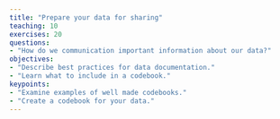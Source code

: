 ```yaml
---
title: "Prepare your data for sharing"
teaching: 10
exercises: 20
questions:
- "How do we communication important information about our data?"
objectives:
- "Describe best practices for data documentation."
- "Learn what to include in a codebook."
keypoints:
- "Examine examples of well made codebooks."  
- "Create a codebook for your data."  
---
```

